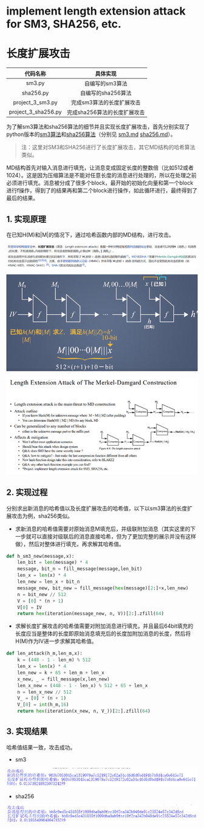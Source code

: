# implement length extension attack for SM3, SHA256, etc.
# 长度扩展攻击

|      代码名称       |           具体实现           |
| :-----------------: | :--------------------------: |
|       sm3.py        |       自编写的sm3算法        |
|      sha256.py      |      自编写的sha256算法      |
|  project_3_sm3.py   |  完成sm3算法的长度扩展攻击   |
| project_3_sha256.py | 完成sha256算法的长度扩展攻击 |

为了解sm3算法和sha256算法的细节并且实现长度扩展攻击，首先分别实现了python版本的[sm3算法](https://github.com/hhhhtttgxy/homework_group_49/edit/main/project_3/sm3.py)和[sha256算法](https://github.com/hhhhtttgxy/homework_group_49/edit/main/project_3/sha256.py)（分别见 [sm3.md](https://github.com/hhhhtttgxy/homework_group_49/edit/main/project_3/sm3.md) [sha256.md](https://github.com/hhhhtttgxy/homework_group_49/edit/main/project_3/sha256.md)）。

> 注：这里对SM3和SHA256进行了长度扩展攻击，其它MD结构的哈希算法类似。

MD结构首先对输入消息进行填充，让消息变成固定长度的整数倍（比如512或者1024）。这是因为压缩算法是不能对任意长度的消息进行处理的，所以在处理之前必须进行填充。消息被分成了很多个block，最开始的初始化向量和第一个block进行f操作，得到了的结果再和第二个block进行操作，如此循环进行，最终得到了最后的结果。

## 1. 实现原理
在已知H(M)和|M|的情况下，通过哈希函数内部的MD结构，进行攻击。

![image](./image/e3c2a1d3-8ac4-4ba7-9107-255badec3104.png)

![image](./image/4ed996d1-fc2c-49ee-8a97-2f9f2678e3b1.png)

![image](./image/de1be7e0-dbe0-4715-9724-9d2bf12ff1d9.png)


## 2. 实现过程
分别求出新消息的哈希值以及长度扩展攻击的哈希值，以下以sm3算法的长度扩展攻击为例，sha256类似。

- 求新消息的哈希值需要对原始消息M填充后，并级联附加消息（其实这里的下一步就可以直接对级联后的消息直接哈希，但为了更加完整的展示并没有这样做），然后对整体进行填充，再求解其哈希值。

```python
def h_sm3_new(message,x):
    len_bit = len(message) * 4
    message, bit_n = fill_message(message,len_bit)
    len_x = len(x) * 4
    len_new = len_x + bit_n
    message_new, bit_new = fill_message(hex(message)[2:]+x,len_new)
    n = bit_new // 512
    V = [0] * (n + 1)
    V[0] = IV
    return hex(iteration(message_new, n, V))[2:].zfill(64)
```
- 求解长度扩展攻击的哈希值需要对附加消息进行填充，并且最后64bit填充的长度应当是整体的长度即原始消息填充后的长度加附加消息的长度，然后将H(M)作为IV进一步求解其哈希值。
  
```python
def len_attack(h_m,len_m,x):
    k = (448 - 1 - len_m) % 512
    len_x = len(x) * 4
    len_new = k + 65 + len_m + len_x
    x_new, _ = fill_message(x,len_new)
    len_x_new = (448 - 1 - len_x) % 512 + 65 + len_x
    n = len_x_new // 512
    V_ = [0] * (n + 1)
    V_[0] = int(h_m,16)
    return hex(iteration(x_new, n, V_))[2:].zfill(64)
```

## 3. 实现结果
哈希值结果一致，攻击成功。

- sm3
  
![image](./image/707ecfe6-152d-446e-a26d-cf997a208e38.png)

- sha256

![image](./image/769ae312-8147-4d74-9ef6-fbe8fdfaa3ff.png)
